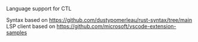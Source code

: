 Language support for CTL

Syntax based on https://github.com/dustypomerleau/rust-syntax/tree/main
LSP client based on https://github.com/microsoft/vscode-extension-samples
